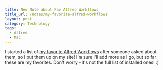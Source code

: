 ```yaml
---
title: New Note about Fav Alfred Workflows
title_url: /notes/my-favorite-alfred-workflows
layout: post
category: Technology
tags:
  - Alfred
  - Mac
---
```

I started a list of [my favorite Alfred Workflows](/notes/my-favorite-alfred-workflows) after someone asked about them, so I put them up on my site! I'm sure I'll add more as I go, but so far these are my favorites. Don't worry - it's not the full list of installed ones! :)